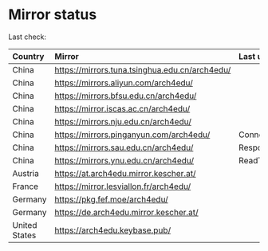 <script src="./time.js"></script>
# Mirror status
Last check: <script type="text/javascript">localize(1670592352.8677137);</script>

|Country|Mirror|Last update|
|:------|:-----|:----------|
|China|https://mirrors.tuna.tsinghua.edu.cn/arch4edu/|<script type="text/javascript">localize(1670567984);</script>|
|China|https://mirrors.aliyun.com/arch4edu/|<script type="text/javascript">localize(1670481388);</script>|
|China|https://mirrors.bfsu.edu.cn/arch4edu/|<script type="text/javascript">localize(1670567984);</script>|
|China|https://mirror.iscas.ac.cn/arch4edu/|<script type="text/javascript">localize(1670567984);</script>|
|China|https://mirrors.nju.edu.cn/arch4edu/|<script type="text/javascript">localize(1670481388);</script>|
|China|https://mirrors.pinganyun.com/arch4edu/|ConnectTimeout|
|China|https://mirrors.sau.edu.cn/arch4edu/|Response 500|
|China|https://mirrors.ynu.edu.cn/arch4edu/|ReadTimeout|
|Austria|https://at.arch4edu.mirror.kescher.at/|<script type="text/javascript">localize(1670567984);</script>|
|France|https://mirror.lesviallon.fr/arch4edu/|<script type="text/javascript">localize(1670567984);</script>|
|Germany|https://pkg.fef.moe/arch4edu/|<script type="text/javascript">localize(1670567984);</script>|
|Germany|https://de.arch4edu.mirror.kescher.at/|<script type="text/javascript">localize(1670567984);</script>|
|United States|https://arch4edu.keybase.pub/|<script type="text/javascript">localize(1670524412);</script>|

<script src="./tablefilter/tablefilter.js"></script>
<script src="./table.js"></script>